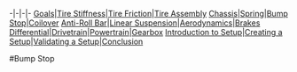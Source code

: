-|-|-|-
[Goals](../1_Goals.md)|[Tire Stiffness](../3_Tire_Stiffness.md)|[Tire Friction](../4_Tire_Friction.md)|[Tire Assembly](../5_TireAssy.md)
[Chassis](../6_Chassis.md)|[Spring](../7_Spring.md)|[Bump Stop](../8_BumpStop.md)|[Coilover](../9_Coilover.md)
[Anti-Roll Bar](../10_ARB.md)|[Linear Suspension](../11_LinearSus.md)|[Aerodynamics](../12_Aero.md)|[Brakes](../13_Brakes.md)
[Differential](../14_Diff.md)|[Drivetrain](../15_DT.md)|[Powertrain](../16_Powertrain.md)|[Gearbox](../17_Gearbox.md)
[Introduction to Setup](../18_Setupintro.md)|[Creating a Setup](../19_Setup.md)|[Validating a Setup](../20_ValidateSetup.md)|[Conclusion](../21_Conclusion.md)

#Bump Stop


